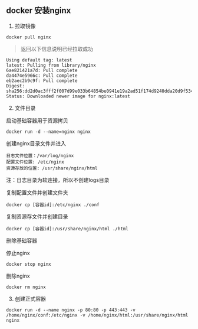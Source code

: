 ## docker 安装nginx

1. 拉取镜像

```shell
docker pull nginx
```

> 返回以下信息说明已经拉取成功

```shell
Using default tag: latest
latest: Pulling from library/nginx
6ae821421a7d: Pull complete
da4474e5966c: Pull complete
eb2aec2b9c9f: Pull complete
Digest: sha256:dd2d0ac3fff2f007d99e033b64854be0941e19a2ad51f174d9240dda20d9f534
Status: Downloaded newer image for nginx:latest
```

2. 文件目录

启动基础容器用于资源拷贝

```shell
docker run -d --name=nginx nginx
```

创建nginx目录文件并进入

```shell
日志文件位置：/var/log/nginx
配置文件位置: /etc/nginx
资源存放的位置: /usr/share/nginx/html
```

注：日志目录为软连接，所以不创建logs目录

复制配置文件并创建文件夹

```shell
docker cp [容器id]:/etc/nginx ./conf
```

复制资源存文件并创建目录

```shell
docker cp [容器id]:/usr/share/nginx/html ./html
```

删除基础容器

停止nginx

```shell
docker stop nginx
```

删除nginx

```shell
docker rm nginx
```

3. 创建正式容器

```shell
docker run -d --name nginx -p 80:80 -p 443:443 -v /home/nginx/conf:/etc/nginx -v /home/nginx/html:/usr/share/nginx/html nginx
```



